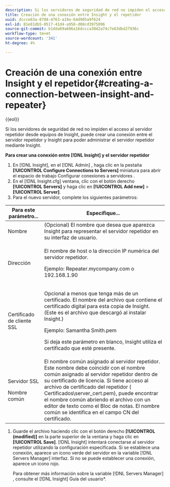 ```yaml
---
description: Si los servidores de seguridad de red no impiden el acceso al servidor repetidor desde equipos de Insight, puede crear una conexión entre el servidor repetidor y Insight para poder administrar el servidor repetidor mediante Insight.
title: Creación de una conexión entre Insight y el repetidor
uuid: dccce83a-8708-4763-a19a-64d905a9f624
exl-id: 81e81db5-0517-41d4-a958-d08cd3975096
source-git-commit: b1dda69a606a16dccca30d2a74c7e63dbd27936c
workflow-type: tm+mt
source-wordcount: '341'
ht-degree: 4%

---
```


# Creación de una conexión entre Insight y el repetidor{#creating-a-connection-between-insight-and-repeater}

{{eol}}

Si los servidores de seguridad de red no impiden el acceso al servidor repetidor desde equipos de Insight, puede crear una conexión entre el servidor repetidor y Insight para poder administrar el servidor repetidor mediante Insight.

**Para crear una conexión entre [!DNL Insight] y el servidor repetidor**

1. En [!DNL Insight], en el [!DNL Admin] , haga clic en la pestaña **[!UICONTROL Configure Connections to Servers]** miniatura para abrir el espacio de trabajo Configurar conexiones a servidores .
1. En el [!DNL Insight.cfg] ventana, clic con el botón derecho **[!UICONTROL Servers]** y haga clic en **[!UICONTROL Add new]** > **[!UICONTROL Server]**.
1. Para el nuevo servidor, complete los siguientes parámetros:

<table id="table_DD79587255134B5A888A0F57CF10E5B0"> 
 <thead> 
  <tr> 
   <th colname="col1" class="entry"> Para este parámetro... </th> 
   <th colname="col2" class="entry"> Especifique... </th> 
  </tr> 
 </thead>
 <tbody> 
  <tr> 
   <td colname="col1"> Nombre </td> 
   <td colname="col2">(Opcional) El nombre que desea que aparezca <span class="keyword"> Insight</span> para representar el servidor repetidor en su interfaz de usuario. </td> 
  </tr> 
  <tr> 
   <td colname="col1"> Dirección </td> 
   <td colname="col2"> <p>El nombre de host o la dirección IP numérica del servidor repetidor. </p> <p>Ejemplo: <span class="filepath"> Repeater.mycompany.com</span> o 192.168.1.90 </p> </td> 
  </tr> 
  <tr> 
   <td colname="col1"> Certificado de cliente SSL </td> 
   <td colname="col2"> <p>Opcional a menos que tenga más de un certificado. El nombre del archivo que contiene el certificado digital para esta copia de <span class="keyword"> Insight</span>. (Este es el archivo que descargó al instalar <span class="keyword"> Insight</span>.) </p> <p>Ejemplo: <span class="filepath"> Samantha Smith.pem</span></p> <p>Si deja este parámetro en blanco, <span class="keyword"> Insight</span> utiliza el certificado que esté presente. </p> </td> 
  </tr> 
  <tr> 
   <td colname="col1"> <p>Servidor SSL </p> <p>Nombre común </p> </td> 
   <td colname="col2">El nombre común asignado al servidor repetidor. Este nombre debe coincidir con el nombre común asignado al servidor repetidor dentro de su certificado de licencia. Si tiene acceso al archivo de certificado del repetidor (<span class="filepath"> Certificados\server_cert.pem</span>), puede encontrar el nombre común abriendo el archivo con un editor de texto como el Bloc de notas. El nombre común se identifica en el campo CN del certificado. </td> 
  </tr> 
 </tbody> 
</table>

1. Guarde el archivo haciendo clic con el botón derecho **[!UICONTROL (modified)]** en la parte superior de la ventana y haga clic en **[!UICONTROL Save]**. [!DNL Insight] intentará conectarse al servidor repetidor utilizando la configuración especificada. Si se establece una conexión, aparece un icono verde del servidor en la variable [!DNL Servers Manager] interfaz. Si no se puede establecer una conexión, aparece un icono rojo.

   Para obtener más información sobre la variable [!DNL Servers Manager] , consulte el [!DNL Insight] Guía del usuario*.
